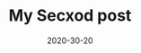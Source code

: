 ---
layout: layouts/post.njk
title: My Secxod post
description: The first post on the Eleventy and Netlify CMS
date: 2020-30-20
featuredImage: /images/uploads/image1.png
---